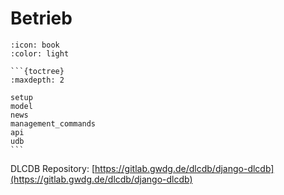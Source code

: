 # Betrieb


`````{dropdown} Inhalsverzeichnis
:icon: book
:color: light

```{toctree}
:maxdepth: 2

setup
model
news
management_commands
api
udb
```

`````


DLCDB Repository: [https://gitlab.gwdg.de/dlcdb/django-dlcdb](https://gitlab.gwdg.de/dlcdb/django-dlcdb)

```{include} ../README.md
```
